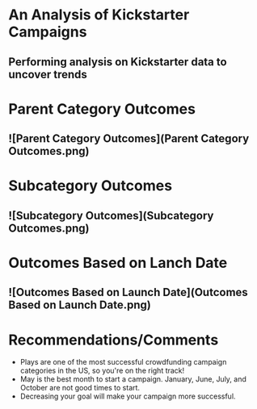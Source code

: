 # An Analysis of Kickstarter Campaigns
Performing analysis on Kickstarter data to uncover trends
---
# Parent Category Outcomes 
![Parent Category Outcomes](Parent Category Outcomes.png)
---
# Subcategory Outcomes
![Subcategory Outcomes](Subcategory Outcomes.png)
---
# Outcomes Based on Lanch Date
![Outcomes Based on Launch Date](Outcomes Based on Launch Date.png)
---
# Recommendations/Comments
- Plays are one of the most successful crowdfunding campaign categories in the US, so you're on the right track!
- May is the best month to start a campaign. January, June, July, and October are not good times to start.
- Decreasing your goal will make your campaign more successful.
